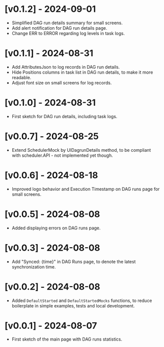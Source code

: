 # [v0.1.2] - 2024-09-01

- Simplified DAG run details summary for small screens.
- Add alert notification for DAG run details page.
- Change ERR to ERROR regarding log levels in task logs.

# [v0.1.1] - 2024-08-31

- Add AttributesJson to log records in DAG run details.
- Hide Positions columns in task list in DAG run details, to make it more
readable.
- Adjust font size on small screens for log records.

# [v0.1.0] - 2024-08-31

- First sketch for DAG run details, including task logs.

# [v0.0.7] - 2024-08-25

- Extend SchedulerMock by UIDagrunDetails method, to be compliant with
scheduler.API - not implemented yet though.

# [v0.0.6] - 2024-08-18

- Improved logo behavior and Execution Timestamp on DAG runs page for small
screens.

# [v0.0.5] - 2024-08-08

- Added displaying errors on DAG runs page.

# [v0.0.3] - 2024-08-08

- Add "Synced: {time}" in DAG Runs page, to denote the latest synchronization
time.


# [v0.0.2] - 2024-08-08

- Added `DefaultStarted` and `DefaultStartedMocks` functions, to reduce
boilerplate in simple examples, tests and local development.


# [v0.0.1] - 2024-08-07

- First sketch of the main page with DAG runs statistics.
